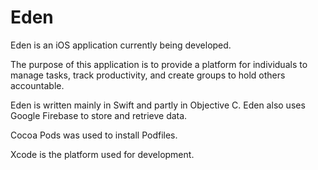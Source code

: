# Eden

Eden is an iOS application currently being developed. 

The purpose of this application is to provide a platform for individuals to manage tasks, track productivity, and create groups to hold others accountable. 

Eden is written mainly in Swift and partly in Objective C. Eden also uses Google Firebase to store and retrieve data. 

Cocoa Pods was used to install Podfiles. 

Xcode is the platform used for development.
